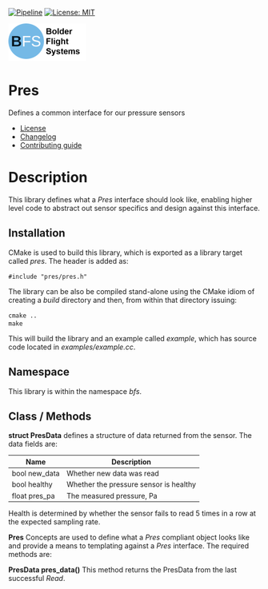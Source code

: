 [![Pipeline](https://gitlab.com/bolderflight/software/pres/badges/main/pipeline.svg)](https://gitlab.com/bolderflight/software/pres/) [![License: MIT](https://img.shields.io/badge/License-MIT-yellow.svg)](https://opensource.org/licenses/MIT)

![Bolder Flight Systems Logo](img/logo-words_75.png)

# Pres
Defines a common interface for our pressure sensors
   * [License](LICENSE.md)
   * [Changelog](CHANGELOG.md)
   * [Contributing guide](CONTRIBUTING.md)

# Description
This library defines what a *Pres* interface should look like, enabling higher level code to abstract out sensor specifics and design against this interface.

## Installation
CMake is used to build this library, which is exported as a library target called *pres*. The header is added as:

```
#include "pres/pres.h"
```

The library can be also be compiled stand-alone using the CMake idiom of creating a *build* directory and then, from within that directory issuing:

```
cmake ..
make
```

This will build the library and an example called *example*, which has source code located in *examples/example.cc*.

## Namespace
This library is within the namespace *bfs*.

## Class / Methods

**struct PresData** defines a structure of data returned from the sensor. The data fields are:

| Name | Description |
| --- | --- |
| bool new_data | Whether new data was read |
| bool healthy | Whether the pressure sensor is healthy |
| float pres_pa | The measured pressure, Pa |

Health is determined by whether the sensor fails to read 5 times in a row at the expected sampling rate.

**Pres** Concepts are used to define what a *Pres* compliant object looks like and provide a means to templating against a *Pres* interface. The required methods are:

**PresData pres_data()** This method returns the PresData from the last successful *Read*.